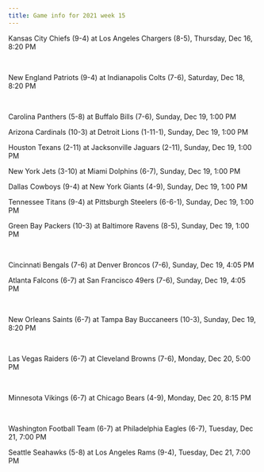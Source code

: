 ```yaml
---
title: Game info for 2021 week 15
---
```

Kansas City Chiefs (9-4) at Los Angeles Chargers (8-5), Thursday, Dec 16, 8:20 PM


<br/>

New England Patriots (9-4) at Indianapolis Colts (7-6), Saturday, Dec 18, 8:20 PM


<br/>

Carolina Panthers (5-8) at Buffalo Bills (7-6), Sunday, Dec 19, 1:00 PM

Arizona Cardinals (10-3) at Detroit Lions (1-11-1), Sunday, Dec 19, 1:00 PM

Houston Texans (2-11) at Jacksonville Jaguars (2-11), Sunday, Dec 19, 1:00 PM

New York Jets (3-10) at Miami Dolphins (6-7), Sunday, Dec 19, 1:00 PM

Dallas Cowboys (9-4) at New York Giants (4-9), Sunday, Dec 19, 1:00 PM

Tennessee Titans (9-4) at Pittsburgh Steelers (6-6-1), Sunday, Dec 19, 1:00 PM

Green Bay Packers (10-3) at Baltimore Ravens (8-5), Sunday, Dec 19, 1:00 PM


<br/>

Cincinnati Bengals (7-6) at Denver Broncos (7-6), Sunday, Dec 19, 4:05 PM

Atlanta Falcons (6-7) at San Francisco 49ers (7-6), Sunday, Dec 19, 4:05 PM


<br/>

New Orleans Saints (6-7) at Tampa Bay Buccaneers (10-3), Sunday, Dec 19, 8:20 PM


<br/>

Las Vegas Raiders (6-7) at Cleveland Browns (7-6), Monday, Dec 20, 5:00 PM


<br/>

Minnesota Vikings (6-7) at Chicago Bears (4-9), Monday, Dec 20, 8:15 PM


<br/>

Washington Football Team (6-7) at Philadelphia Eagles (6-7), Tuesday, Dec 21, 7:00 PM

Seattle Seahawks (5-8) at Los Angeles Rams (9-4), Tuesday, Dec 21, 7:00 PM

